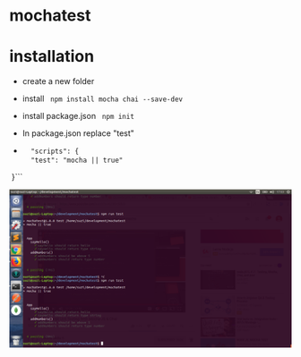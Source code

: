 # mochatest
# installation
- create a new folder
- install ``` npm install mocha chai --save-dev```
- install package.json ``` npm init```

- In package.json replace "test"


* ```
    "scripts": {
    "test": "mocha || true"
  }```
  



![screenshot](./image/test.png)

